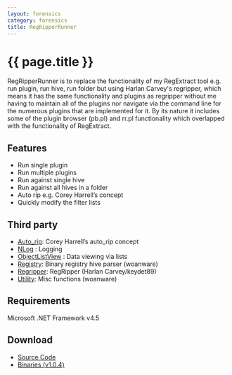```yaml
---
layout: forensics
category: forensics
title: RegRipperRunner
---
```


# {{ page.title }} #

RegRipperRunner is to replace the functionality of my RegExtract tool e.g. run plugin, run hive, run folder but using Harlan Carvey's regripper, which means it has the same functionality and plugins as regripper without me having to maintain all of the plugins nor navigate via the command line for the numerous plugins that are implemented for it. By its nature it includes some of the plugin browser (pb.pl) and rr.pl functionality which overlapped with the functionality of RegExtract.

## Features ##

- Run single plugin
- Run multiple plugins
- Run against single hive
- Run against all hives in a folder
- Auto rip e.g. Corey Harrell’s concept
- Quickly modify the filter lists

## Third party ##

- [Auto_rip](http://journeyintoir.blogspot.co.uk/2013/05/unleashing-autorip.html): Corey Harrell’s auto_rip concept
- [NLog](http://github.com/NLog/NLog) : Logging
- [ObjectListView](http://objectlistview.sourceforge.net/cs/index.html) : Data viewing via lists 
- [Registry](https://github.com/woanware/Registry): Binary registry hive parser (woanware)
- [Regripper](https://code.google.com/p/regripper/downloads/list): RegRipper (Harlan Carvey/keydet89)
- [Utility](http://www.woanware.co.uk): Misc functions (woanware)

## Requirements ##

Microsoft .NET Framework v4.5 

## Download ##

- [Source Code](https://github.com/woanware/RegRipperRunner)
- [Binaries (v1.0.4)](https://github.com/woanware/RegRipperRunner/releases/download/v1.0.4/RegRipperRunner.v.1.0.4.zip)
